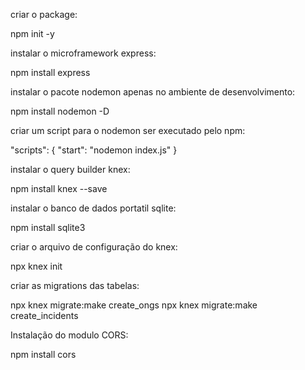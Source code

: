 
criar o package:

npm init -y

instalar o microframework express:

npm install express

instalar o pacote nodemon apenas no ambiente de desenvolvimento:

npm install nodemon -D

criar um script para o nodemon ser executado pelo npm:

"scripts": {
    "start": "nodemon index.js"
}

instalar o query builder knex:

npm install knex --save

instalar o banco de dados portatil sqlite:

npm install sqlite3

criar o arquivo de configuração do knex:

npx knex init

criar as migrations das tabelas:

npx knex migrate:make create_ongs
npx knex migrate:make create_incidents


Instalação do modulo CORS:

npm install cors
